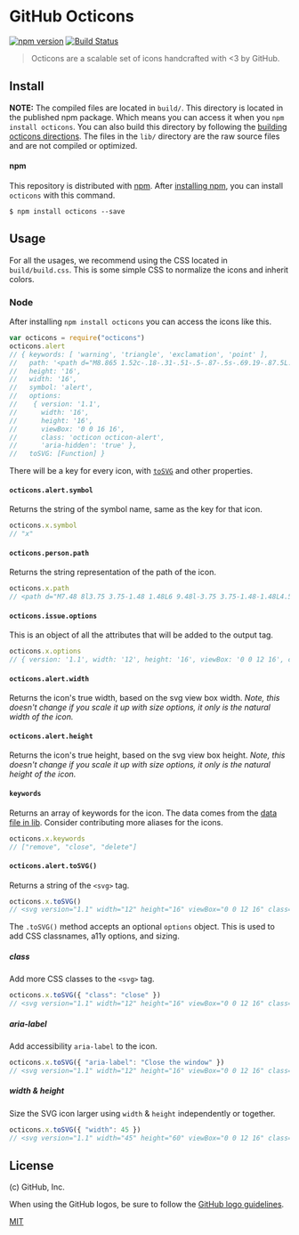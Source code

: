 # GitHub Octicons

[![npm version](https://img.shields.io/npm/v/octicons.svg)](https://www.npmjs.org/package/octicons)
[![Build Status](https://travis-ci.org/primer/octicons.svg?branch=master)](https://travis-ci.org/primer/octicons)

> Octicons are a scalable set of icons handcrafted with <3 by GitHub.

## Install

**NOTE:** The compiled files are located in `build/`. This directory is located in the published npm package. Which
means you can access it when you `npm install octicons`. You can also build this directory by following
the [building octicons directions](#building-octicons). The files in the `lib/` directory are the raw source files and
are not compiled or optimized.

#### npm

This repository is distributed with [npm][npm]. After [installing npm][install-npm], you can install `octicons` with
this command.

```
$ npm install octicons --save
```

## Usage

For all the usages, we recommend using the CSS located in `build/build.css`. This is some simple CSS to normalize the
icons and inherit colors.

### Node

After installing `npm install octicons` you can access the icons like this.

```js
var octicons = require("octicons")
octicons.alert
// { keywords: [ 'warning', 'triangle', 'exclamation', 'point' ],
//   path: '<path d="M8.865 1.52c-.18-.31-.51-.5-.87-.5s-.69.19-.87.5L.275 13.5c-.18.31-.18.69 0 1 .19.31.52.5.87.5h13.7c.36 0 .69-.19.86-.5.17-.31.18-.69.01-1L8.865 1.52zM8.995 13h-2v-2h2v2zm0-3h-2V6h2v4z"/>',
//   height: '16',
//   width: '16',
//   symbol: 'alert',
//   options:
//    { version: '1.1',
//      width: '16',
//      height: '16',
//      viewBox: '0 0 16 16',
//      class: 'octicon octicon-alert',
//      'aria-hidden': 'true' },
//   toSVG: [Function] }
```

There will be a key for every icon, with [`toSVG`](#octiconsalerttosvg) and other properties.

#### `octicons.alert.symbol`

Returns the string of the symbol name, same as the key for that icon.

```js
octicons.x.symbol
// "x"
```

#### `octicons.person.path`

Returns the string representation of the path of the icon.

```js
octicons.x.path
// <path d="M7.48 8l3.75 3.75-1.48 1.48L6 9.48l-3.75 3.75-1.48-1.48L4.52 8 .77 4.25l1.48-1.48L6 6.52l3.75-3.75 1.48 1.48z"></path>
```

#### `octicons.issue.options`

This is an object of all the attributes that will be added to the output tag.

```js
octicons.x.options
// { version: '1.1', width: '12', height: '16', viewBox: '0 0 12 16', class: 'octicon octicon-x', 'aria-hidden': 'true' }
```

#### `octicons.alert.width`

Returns the icon's true width, based on the svg view box width. _Note, this doesn't change if you scale it up with size
options, it only is the natural width of the icon._

#### `octicons.alert.height`

Returns the icon's true height, based on the svg view box height. _Note, this doesn't change if you scale it up with
size options, it only is the natural height of the icon._

#### `keywords`

Returns an array of keywords for the icon. The data comes from the [data file in lib](../data.json). Consider
contributing more aliases for the icons.

```js
octicons.x.keywords
// ["remove", "close", "delete"]
```

#### `octicons.alert.toSVG()`

Returns a string of the `<svg>` tag.

```js
octicons.x.toSVG()
// <svg version="1.1" width="12" height="16" viewBox="0 0 12 16" class="octicon octicon-x" aria-hidden="true"><path d="M7.48 8l3.75 3.75-1.48 1.48L6 9.48l-3.75 3.75-1.48-1.48L4.52 8 .77 4.25l1.48-1.48L6 6.52l3.75-3.75 1.48 1.48z"/></svg>
```

The `.toSVG()` method accepts an optional `options` object. This is used to add CSS classnames, a11y options, and
sizing.

##### class

Add more CSS classes to the `<svg>` tag.

```js
octicons.x.toSVG({ "class": "close" })
// <svg version="1.1" width="12" height="16" viewBox="0 0 12 16" class="octicon octicon-x close" aria-hidden="true"><path d="M7.48 8l3.75 3.75-1.48 1.48L6 9.48l-3.75 3.75-1.48-1.48L4.52 8 .77 4.25l1.48-1.48L6 6.52l3.75-3.75 1.48 1.48z"/></svg>
```

##### aria-label

Add accessibility `aria-label` to the icon.

```js
octicons.x.toSVG({ "aria-label": "Close the window" })
// <svg version="1.1" width="12" height="16" viewBox="0 0 12 16" class="octicon octicon-x" aria-label="Close the window" role="img"><path d="M7.48 8l3.75 3.75-1.48 1.48L6 9.48l-3.75 3.75-1.48-1.48L4.52 8 .77 4.25l1.48-1.48L6 6.52l3.75-3.75 1.48 1.48z"/></svg>
```

##### width & height

Size the SVG icon larger using `width` & `height` independently or together.

```js
octicons.x.toSVG({ "width": 45 })
// <svg version="1.1" width="45" height="60" viewBox="0 0 12 16" class="octicon octicon-x" aria-hidden="true"><path d="M7.48 8l3.75 3.75-1.48 1.48L6 9.48l-3.75 3.75-1.48-1.48L4.52 8 .77 4.25l1.48-1.48L6 6.52l3.75-3.75 1.48 1.48z"/></svg>
```

## License

(c) GitHub, Inc.

When using the GitHub logos, be sure to follow the [GitHub logo guidelines](https://github.com/logos).

[MIT](./LICENSE)

[primer]: https://github.com/primer/primer

[docs]: http://primercss.io/

[npm]: https://www.npmjs.com/

[install-npm]: https://docs.npmjs.com/getting-started/installing-node

[sass]: http://sass-lang.com/
